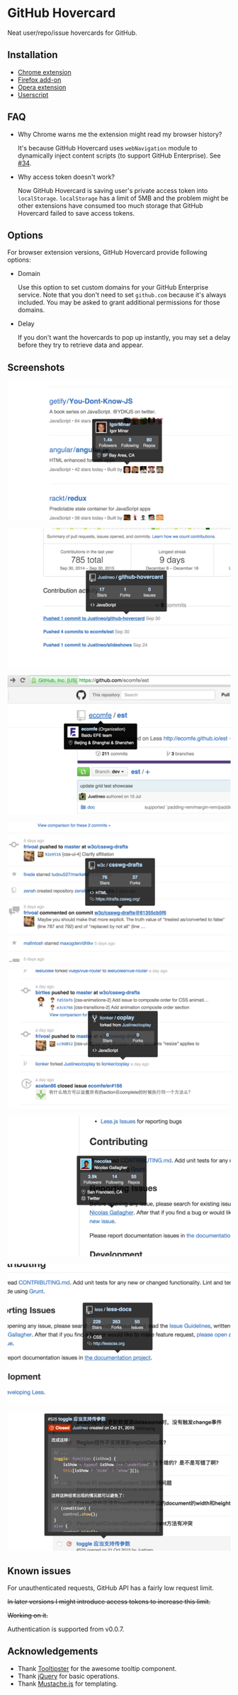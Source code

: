 # GitHub Hovercard

Neat user/repo/issue hovercards for GitHub.

## Installation

* [Chrome extension](https://chrome.google.com/webstore/detail/github-hovercard/mmoahbbnojgkclgceahhakhnccimnplk)
* [Firefox add-on](https://addons.mozilla.org/en-US/firefox/addon/github-hovercard/)
* [Opera extension](https://addons.opera.com/extensions/details/github-hovercard/)
* [Userscript](https://justineo.github.io/github-hovercard/userscript/dist/github-hovercard.user.js)

## FAQ

* Why Chrome warns me the extension might read my browser history?

    It's because GitHub Hovercard uses `webNavigation` module to dynamically inject content scripts (to support GitHub Enterprise). See [#34](https://github.com/Justineo/github-hovercard/issues/34).

* Why access token doesn't work?

    Now GitHub Hovercard is saving user's private access token into `localStorage`. `localStorage` has a limit of 5MB and the problem might be other extensions have consumed too much storage that GitHub Hovercard failed to save access tokens.

## Options

For browser extension versions, GitHub Hovercard provide following options:

* Domain

    Use this option to set custom domains for your GitHub Enterprise service. Note that you don't need to set `github.com` because it's always included. You may be asked to grant additional permissions for those domains.

* Delay

    If you don't want the hovercards to pop up instantly, you may set a delay before they try to retrieve data and appear.

## Screenshots

![Avatars in trending repos](screenshots/1.png)

![Repo names in activity messages](screenshots/2.png)

![Users/organizations in repo title](screenshots/3.png)

![Repo names in activity feed](screenshots/4.png)

![Forked repos](screenshots/5.png)

![User/organization links in any place](screenshots/6.png)

![Repo links in any place](screenshots/7.png)

![Issue in news feed](screenshots/8.png)

## Known issues

For unauthenticated requests, GitHub API has a fairly low request limit.

~~In later versions I might introduce access tokens to increase this limit.~~

~~Working on it.~~

Authentication is supported from v0.0.7.

## Acknowledgements

* Thank [Tooltipster](https://github.com/iamceege/tooltipster/) for the awesome tooltip component.
* Thank [jQuery](https://github.com/jquery/jquery) for basic operations.
* Thank [Mustache.js](https://github.com/janl/mustache.js) for templating.

